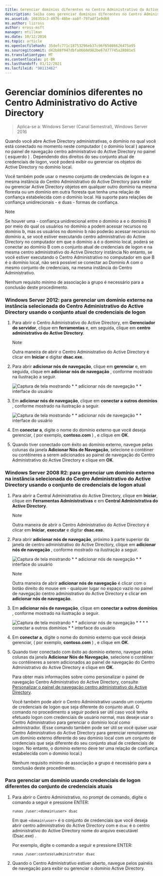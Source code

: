 ```yaml
---
title: Gerenciar domínios diferentes no Centro Administrativo do Active Directory
description: Saiba como gerenciar domínios diferentes no Centro Administrativo do Active Directory.
ms.assetid: 166351c3-4076-48be-aa8f-797adf1e9d68
ms.author: lizross
author: eross-msft
manager: mtillman
ms.date: 10/12/2016
ms.topic: article
ms.openlocfilehash: 35defc771c18753296eb37c96f65086626475a95
ms.sourcegitcommit: d42b80f947dbfa8660d982be67d77745a28081e5
ms.translationtype: MT
ms.contentlocale: pt-BR
ms.lasthandoff: 01/12/2021
ms.locfileid: "98113462"
---
```

# <a name="manage-different-domains-in-active-directory-administrative-center"></a>Gerenciar domínios diferentes no Centro Administrativo do Active Directory

>Aplica-se a: Windows Server (Canal Semestral), Windows Server 2016

  Quando você abre Active Directory administrativas, o domínio no qual você está conectado no momento neste computador \( o domínio local \) aparece no painel de navegação centro administrativo do Active Directory no painel \( esquerdo \) . Dependendo dos direitos do seu conjunto atual de credenciais de logon, você poderá exibir ou gerenciar os objetos do Active Directory no domínio local.

 Você também pode usar o mesmo conjunto de credenciais de logon e a mesma instância do Centro Administrativo do Active Directory para exibir ou gerenciar Active Directory objetos em qualquer outro domínio na mesma floresta ou um domínio em outra floresta que tenha uma relação de confiança estabelecida com o domínio local. Há suporte para relações de confiança unidirecionais \- e duas \- formas de confiança.

> [!NOTE]
>  Se houver uma \- confiança unidirecional entre o domínio a e o domínio B por meio do qual os usuários no domínio a podem acessar recursos no domínio b, mas os usuários no domínio b não poderão acessar recursos no domínio a, se você estiver executando centro administrativo do Active Directory no computador em que o domínio a é o domínio local, poderá se conectar ao domínio B com o conjunto atual de credenciais de logon e na mesma centro administrativo do Active Directory instância No entanto, se você estiver executando o Centro Administrativo no computador em que B é o domínio local, não será possível se conectar ao Domínio A com o mesmo conjunto de credenciais, na mesma instância do Centro Administrativo.

 Nenhum requisito mínimo de associação a grupo é necessário para a conclusão deste procedimento.

### <a name="windows-server-2012-to-manage-a-foreign-domain-in-the-selected-instance-of-active-directory-administrative-center-using-the-current-set-of-logon-credentials"></a>Windows Server 2012: para gerenciar um domínio externo na instância selecionada do Centro Administrativo do Active Directory usando o conjunto atual de credenciais de logon

1.  Para abrir o Centro Administrativo do Active Directory, em **Gerenciador do servidor**, clique em **ferramentas** e, em seguida, clique em **centro administrativo do Active Directory**.

    > [!NOTE]
    >  Outra maneira de abrir o Centro Administrativo do Active Directory é clicar em **Iniciar** e digitar **dsac.exe**.

2.  Para abrir **adicionar nós de navegação**, clique em **gerenciar** e, em seguida, clique em **adicionar nós de navegação** , conforme mostrado na ilustração a seguir.

     ![Captura de tela mostrando * * adicionar nós de navegação * * interface do usuário](media/ADDS_ADACAddNavNode.gif)

3.  Em **adicionar nós de navegação**, clique em **conectar a outros domínios** , conforme mostrado na ilustração a seguir.

     ![Captura de tela mostrando * * adicionar nós de navegação * * interface do usuário](media/ADDS_ADACConnectToDomain.gif)

4.  Em **conectar a**, digite o nome do domínio externo que você deseja gerenciar, \( por exemplo, **contoso.com** \) , e clique em **OK**.

5.  Quando tiver conectado com êxito ao domínio externo, navegue pelas colunas da janela **Adicionar Nós de Navegação**, selecione o contêiner ou contêineres a serem adicionados ao painel de navegação do Centro Administrativo do Active Directory e clique em **OK**.

### <a name="windows-server-2008-r2-to-manage-a-foreign-domain-in-the-selected-instance-of-active-directory-administrative-center-using-the-current-set-of-logon-credentials"></a>Windows Server 2008 R2: para gerenciar um domínio externo na instância selecionada do Centro Administrativo do Active Directory usando o conjunto de credenciais de logon atual

1. Para abrir a Central Administrativa do Active Directory, clique em **Iniciar**, clique em **Ferramentas Administrativas** e em **Central Administrativa do Active Directory**.

   > [!NOTE]
   >  Outra maneira de abrir o Centro Administrativo do Active Directory é clicar em **Iniciar**, **executar** e digitar **dsac.exe**.

2. Para abrir **adicionar nós de navegação**, próximo à parte superior da janela de centro administrativo do Active Directory, clique em **adicionar nós de navegação** , conforme mostrado na ilustração a seguir.

    ![Captura de tela mostrando * * adicionar nós de navegação * * interface do usuário](media/click_add_nav_nodes.gif)

   > [!NOTE]
   >  Outra maneira de abrir **adicionar nós de navegação** é clicar com o botão direito do mouse em \- qualquer lugar no espaço vazio no painel de navegação centro administrativo do Active Directory e clicar em **adicionar nós de navegação**.

3. Em **adicionar nós de navegação**, clique em **conectar a outros domínios** , conforme mostrado na ilustração a seguir.

    ![Captura de tela mostrando * * adicionar nós de navegação * * * * conectar a outros domínios * * interface do usuário](media/add_nav_nodes.gif)

4. Em **conectar a**, digite o nome do domínio externo que você deseja gerenciar, \( por exemplo, **contoso.com** \) , e clique em **OK**.

5. Quando tiver conectado com êxito ao domínio externo, navegue pelas colunas da janela **Adicionar Nós de Navegação**, selecione o contêiner ou contêineres a serem adicionados ao painel de navegação do Centro Administrativo do Active Directory e clique em **OK**.

   Para obter mais informações sobre como personalizar o painel de navegação Centro Administrativo do Active Directory, consulte [Personalizar o painel de navegação centro administrativo do Active Directory](customize-the-active-directory-administrative-center-navigation-pane.md).

   Você também pode abrir o Centro Administrativo usando um conjunto de credenciais de logon que seja diferente do conjunto atual. O comando no procedimento a seguir poderá ser útil caso você tenha efetuado logon com credenciais de usuário normal, mas deseje usar o Centro Administrativo para gerenciar o domínio local como administrador. \(Esse comando também pode ser útil se você quiser usar Centro Administrativo do Active Directory para gerenciar remotamente um domínio externo diferente do seu domínio local com um conjunto de credenciais que seja diferente do seu conjunto atual de credenciais de logon. No entanto, o domínio externo deve ter uma relação de confiança estabelecida com o domínio local.\)

   Nenhum requisito mínimo de associação a grupo é necessário para a conclusão deste procedimento.

### <a name="to-manage-a-domain-using-logon-credentials-that-are-different-from-the-current-set-of-logon-credentials"></a>Para gerenciar um domínio usando credenciais de logon diferentes do conjunto de credenciais atuais

1.  Para abrir o Centro Administrativo, no prompt de comando, digite o comando a seguir e pressione ENTER:

     `runas /user:<domain\user> dsac`

     Em que `<domain\user>` é o conjunto de credenciais que você deseja abrir centro administrativo do Active Directory com e `dsac` é o centro administrativo do Active Directory nome do arquivo executável \(Dsac.exe\) .

     Por exemplo, digite o comando a seguir e pressione ENTER:

     `runas /user:contoso\administrator dsac`

2.  Quando o Centro Administrativo estiver aberto, navegue pelos painéis de navegação para exibir ou gerenciar o domínio Active Directory.



